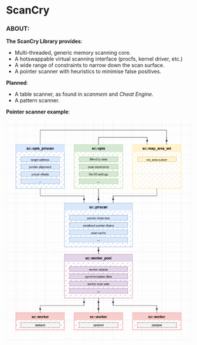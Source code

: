# ScanCry

### ABOUT:

**The ScanCry Library provides**:

- Multi-threaded, generic memory scanning core.
- A hotswappable virtual scanning interface (procfs, kernel driver, etc.)
- A wide range of constraints to narrow down the scan surface.
- A pointer scanner with heuristics to minimise false positives.

**Planned**:

- A table scanner, as found in *scanmem* and *Cheat Engine*.
- A pattern scanner.

**Pointer scanner example**:

<p align="center">
    <img src="media/overview.png">
</p>
